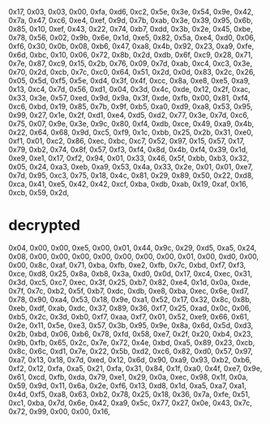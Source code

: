 0x17, 0x03, 0x03, 0x00, 0xfa,
0xd6, 0xc2, 0x5e, 0x3e, 0x54, 0x9e, 0x42, 0x7a, 0x47, 0xc6, 0xe4, 0xef, 0x9d, 0x7b, 0xab, 0x3e,
0x39, 0x95, 0x6b, 0x85, 0x10, 0xef, 0x43, 0x22, 0x74, 0xb7, 0xdd, 0x3b, 0x2e, 0x45, 0xbe, 0x78,
0x56, 0x02, 0x9b, 0x6e, 0x1d, 0xe5, 0x82, 0x5a, 0xe4, 0xd0, 0x06, 0xf6, 0x30, 0x0b, 0x08, 0xb6,
0x47, 0xa8, 0x4b, 0x92, 0x23, 0xa9, 0xfe, 0x6d, 0xbc, 0x10, 0x06, 0x72, 0x8b, 0x2d, 0xdb, 0x6f,
0xc9, 0x28, 0x71, 0x7e, 0x87, 0xc9, 0x15, 0x2b, 0x76, 0x09, 0x7d, 0xab, 0xc4, 0xc3, 0x3e, 0x70,
0x2d, 0xcb, 0x7c, 0xc0, 0x64, 0x51, 0x2d, 0x0d, 0x83, 0x2c, 0x26, 0x05, 0x5d, 0xf5, 0x5e, 0xd4,
0x3f, 0x4f, 0xcc, 0x8a, 0xe8, 0xe5, 0xa9, 0x13, 0xc4, 0x7d, 0x56, 0xd1, 0x04, 0x3d, 0x4c, 0xde,
0x12, 0x2f, 0xac, 0x33, 0x3e, 0x57, 0xed, 0x9d, 0x9a, 0x3f, 0xde, 0xfb, 0x00, 0x81, 0xf4, 0xc6,
0xbd, 0x19, 0x85, 0x7b, 0x9f, 0xb5, 0xa0, 0xd9, 0xa8, 0x53, 0x95, 0x99, 0x27, 0x1e, 0x2f, 0xd1,
0xe4, 0xd5, 0xd2, 0x77, 0x3e, 0x7d, 0xc6, 0x75, 0x07, 0x9e, 0x3e, 0x9c, 0x80, 0xf4, 0xdb, 0xce,
0x49, 0xa9, 0x4b, 0x22, 0x64, 0x68, 0x9d, 0xc5, 0xf9, 0x1c, 0xbb, 0x25, 0x2b, 0x31, 0xe0, 0xf1,
0x01, 0xc2, 0x86, 0xec, 0xbc, 0xc7, 0x52, 0x97, 0x15, 0x57, 0x17, 0x79, 0xb2, 0x74, 0x8f, 0x57,
0xf3, 0xf4, 0x8d, 0x4b, 0xf4, 0x39, 0x1d, 0xe9, 0xe1, 0x17, 0xf2, 0x94, 0x01, 0x33, 0x46, 0x5f,
0xbb, 0xb3, 0x32, 0x05, 0x24, 0xa3, 0xeb, 0xa9, 0x53, 0x4a, 0x33, 0x2e, 0x01, 0x01, 0xe7, 0x7d,
0x95, 0xc3, 0x75, 0x18, 0x4c, 0x81, 0x29, 0x89, 0x50, 0x22, 0xd8, 0xca, 0x41, 0xe5, 0x42, 0x42,
0xcf, 0xba, 0xdb, 0xab, 0x19, 0xaf, 0x16, 0xcb, 0x59, 0x2d,

# decrypted

0x04, 0x00, 0x00, 0xe5, 0x00, 0x01, 0x44, 0x9c, 0x29, 0xd5, 0xa5, 0x24, 0x08, 0x00, 0x00, 0x00,
0x00, 0x00, 0x00, 0x00, 0x01, 0x00, 0xd0, 0x00, 0x00, 0x8c, 0xaf, 0x71, 0xba, 0xfb, 0xe2, 0xfb,
0x7c, 0xbd, 0xf7, 0xf3, 0xce, 0xd8, 0x25, 0x8a, 0xb8, 0x3a, 0xd0, 0x0d, 0x17, 0xc4, 0xec, 0x31,
0x3d, 0xc5, 0xc7, 0xec, 0x3f, 0x25, 0xb7, 0x82, 0xe4, 0x1d, 0x0a, 0xde, 0x7f, 0x7c, 0xb2, 0x5f,
0xb7, 0xdc, 0xdb, 0xe8, 0xba, 0xec, 0x6e, 0xd7, 0x78, 0x90, 0xa4, 0x53, 0x18, 0x9e, 0xa1, 0x52,
0x17, 0x32, 0x8c, 0x8b, 0xeb, 0xdf, 0xab, 0xdc, 0x37, 0x89, 0x36, 0xf7, 0x25, 0xad, 0x0c, 0x06,
0xb5, 0x2c, 0x3d, 0xb0, 0xf7, 0xaa, 0xf7, 0x01, 0x52, 0xe9, 0x66, 0x61, 0x2e, 0x11, 0x5e, 0xe3,
0x57, 0x3b, 0x95, 0x9e, 0x8a, 0x6d, 0x5d, 0xd3, 0x2b, 0xbd, 0x06, 0xb6, 0x78, 0xfd, 0x58, 0xe7,
0x2f, 0x20, 0xb4, 0x23, 0x9b, 0xfb, 0x65, 0x2c, 0x7e, 0x72, 0x4e, 0xbd, 0xa5, 0x89, 0x23, 0xcb,
0x8c, 0x6c, 0xd1, 0x7e, 0x22, 0x5b, 0xd2, 0xc6, 0x82, 0xd0, 0x57, 0x97, 0xa7, 0x13, 0x18, 0x7d,
0xed, 0x12, 0x6d, 0x90, 0xa9, 0x93, 0xb2, 0xb6, 0xf2, 0x12, 0xfa, 0xa5, 0x21, 0xfa, 0x31, 0x84,
0x1f, 0xa0, 0x4f, 0xe7, 0x9e, 0x61, 0xcd, 0xfb, 0xda, 0x79, 0xe1, 0x29, 0x0a, 0xec, 0x98, 0x1f,
0x0a, 0x59, 0x9d, 0x11, 0x6a, 0x2e, 0xf6, 0x13, 0xd8, 0x1d, 0xa5, 0xa7, 0xa1, 0x4d, 0xf5, 0xa8,
0x63, 0xb2, 0x78, 0x25, 0x18, 0x36, 0x7a, 0xfe, 0x51, 0xc1, 0xba, 0x7d, 0x6e, 0x42, 0xa9, 0x5c,
0x77, 0x27, 0x0e, 0x43, 0x7c, 0x72, 0x99, 0x00, 0x00, 0x16,